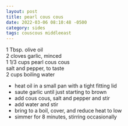 ```yaml
---
layout: post
title: pearl cous cous
date: 2022-03-06 08:10:48 -0500
category: sides
tags: couscous middleeast
---
```


1 Tbsp. olive oil  
2 cloves garlic, minced  
1 1/3 cups pearl cous cous  
salt and pepper, to taste  
2 cups boiling water  
* heat oil in a small pan with a tight fitting lid
* saute garlic until just starting to brown
* add cous cous, salt and pepper and stir
* add water and stir
* bring to a boil, cover, and reduce heat to low
* simmer for 8 minutes, stirring occasionally
